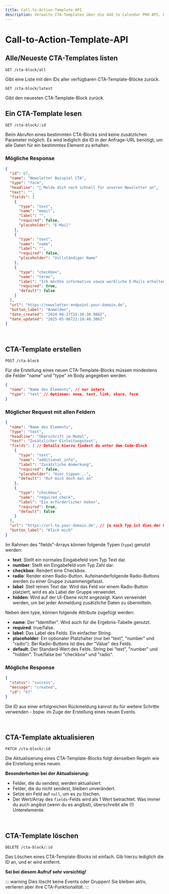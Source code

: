 ```yaml
---
title: Call-to-Action-Template-API
description: Verwalte CTA-Templates über die Add to Calendar PRO API. Erstelle benutzerdefinierte Formulare und Call-to-Action-Blöcke.
---
```


# Call-to-Action-Template-API

## Alle/Neueste CTA-Templates listen

```
GET /cta-block/all
```

Gibt eine Liste mit den IDs aller verfügbaren CTA-Template-Blöcke zurück.

```
GET /cta-block/latest
```

Gibt den neuesten CTA-Template-Block zurück.

## Ein CTA-Template lesen

```
GET /cta-block/:id
```

Beim Abrufen eines bestimmten CTA-Blocks sind keine zusätzlichen Parameter möglich. Es wird lediglich die ID in der Anfrage-URL benötigt, um alle Daten für ein bestimmtes Element zu erhalten.

### Mögliche Response

```json
{
  "id": 67,
  "name": "Newsletter Beispiel CTA",
  "type": "form",
  "headline": "🥰 Melde dich noch schnell für unseren Newsletter an",
  "text": "",
  "fields": [
    {
      "type": "text",
      "name": "email",
      "label": "",
      "required": false,
      "placeholder": "E-Mail"
    },
    {
      "type": "text",
      "name": "name",
      "label": "",
      "required": false,
      "placeholder": "Vollständiger Name"
    },
    {
      "type": "checkbox",
      "name": "terms",
      "label": "Ich möchte informative sowie werbliche E-Mails erhalten.",
      "required": true,
      "default": false
    }
  ],
  "url": "https://newsletter-endpoint.your-domain.de",
  "button_label": "Anmelden",
  "date_created": "2024-06-27T15:36:30.988Z",
  "date_updated": "2025-05-06T22:18:40.306Z"
}
```

<br />

## CTA-Template erstellen

```
POST /cta-block
```

Für die Erstellung eines neuen CTA-Template-Blocks müssen mindestens die Felder "name" und "type" im Body angegeben werden.

```json
{
  "name": "Name des Elements", // nur intern
  "type": "text" // Optionen: none, text, link, share, form
}
```

### Möglicher Request mit allen Feldern

```json
{
  "name": "Name des Elements",
  "type": "text",
  "headline": "Überschrift im Modal",
  "text": "Zusätzlicher Einleitungstext",
  "fields": [ // Details hierzu findest du unter dem Code-Block
    {
      "type": "text",
      "name": "additional_info",
      "label": "Zusätzliche Anmerkung",
      "required": false,
      "placeholder": "Hier tippen...",
      "default": "Ruf mich doch mal an"
    },
    {
      "type": "checkbox",
      "name": "required_check",
      "label": "Ein erforderlicher Haken",
      "required": true,
      "default": false
    }
  ],
  "url": "https://url-to.your-domain.de", // je nach Typ ist dies der Link oder Endpunkt für die Formulardaten
  "button_label": "Klick mich"
}
```

Im Rahmen des "fields"-Arrays können folgende Typen (`type`) genutzt werden:
* **text**: Stellt ein normales Eingabefeld vom Typ Text dar.
* **number**: Stellt ein Eingabefeld vom Typ Zahl dar.
* **checkbox**: Rendert eine Checkbox.
* **radio**: Render einen Radio-Button. Aufeinanderfolgende Radio-Buttons werden zu einer Gruppe zusammengefasst.
* **label**: Stell reinen Text dar. Wird das Feld vor einem Radio-Button platziert, wird es als Label der Gruppe verwendet.
* **hidden**: Wird auf der UI-Ebene nicht angezeigt. Kann verwendet werden, um bei jeder Anmeldung zusätzliche Daten zu übermitteln.

Neben dem type, können folgende Attribute zugefügt werden:
* **name**: Der "Identifier". Wird auch für die Ergebnis-Tabelle genutzt.
* **required**: true/false.
* **label**: Das Label des Felds. Ein einfacher String.
* **placeholder**: Ein optionaler Platzhalter (nur bei "text", "number" und "radio"). Bei Radio-Buttons ist dies der "Value" des Felds.
* **default**: Der Standard-Wert des Felds. String bei "text", "number" und "hidden". True/false bei "checkbox" und "radio".

### Mögliche Response

```json
{
  "status": "success",
  "message": "created",
  "id": "67"
}
```

Die ID aus einer erfolgreichen Rückmeldung kannst du für weitere Schritte verwenden - bspw. im Zuge der Erstellung eines neuen Events.

<br />

## CTA-Template aktualisieren

```
PATCH /cta-block/:id
```

Die Aktualisierung eines CTA-Template-Blocks folgt denselben Regeln wie die Erstellung eines neuen.

**Besonderheiten bei der Aktualisierung:**
- Felder, die du sendest, werden aktualisiert.
- Felder, die du nicht sendest, bleiben unverändert.
- Setze ein Feld auf `null`, um es zu löschen.
- Der Wert/Array des `fields`-Felds wird als 1 Wert betrachtet. Was immer du auch angibst (wenn du es angibst), überschreibt alle (!) Unterelemente.

<br />

## CTA-Template löschen

```
DELETE /cta-block/:id
```

Das Löschen eines CTA-Template-Blocks ist einfach. Gib hierzu lediglich die ID an, und er wird entfernt.

**Sei bei diesem Aufruf sehr vorsichtig!**

::: warning Dies löscht keine Events oder Gruppen!
Sie bleiben aktiv, verlieren aber ihre CTA-Funktionalität.
:::
